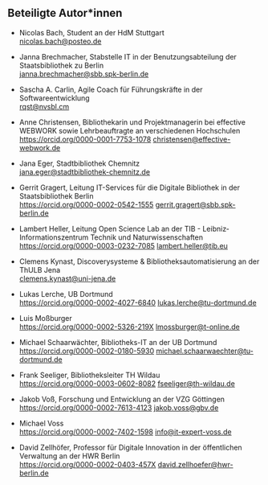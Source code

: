 <!-- Diese Datei wird automatisch überschrieben, bitte contributors.csv anpassen -->

## Beteiligte Autor*innen

* Nicolas Bach, Student an der HdM Stuttgart\
   [nicolas.bach@posteo.de](mailto:nicolas.bach@posteo.de)

* Janna Brechmacher, Stabstelle IT in der Benutzungsabteilung der
Staatsbibliothek zu Berlin\
   [janna.brechmacher@sbb.spk-berlin.de](mailto:janna.brechmacher@sbb.spk-berlin.de)

* Sascha A. Carlin, Agile Coach für Führungskräfte in der
Softwareentwicklung\
   [rqst@nvsbl.cm](mailto:rqst@nvsbl.cm)

* Anne Christensen, Bibliothekarin und Projektmanagerin bei effective
WEBWORK sowie Lehrbeauftragte an verschiedenen Hochschulen\
  <https://orcid.org/0000-0001-7753-1078> [christensen@effective-webwork.de](mailto:christensen@effective-webwork.de)

* Jana Eger, Stadtbibliothek Chemnitz\
   [jana.eger@stadtbibliothek-chemnitz.de](mailto:jana.eger@stadtbibliothek-chemnitz.de)

* Gerrit Gragert, Leitung IT-Services für die Digitale Bibliothek in der
Staatsbibliothek Berlin\
  <https://orcid.org/0000-0002-0542-1555> [gerrit.gragert@sbb.spk-berlin.de](mailto:gerrit.gragert@sbb.spk-berlin.de)

* Lambert Heller, Leitung Open Science Lab an der TIB -
Leibniz‐Informationszentrum Technik und Naturwissenschaften\
  <https://orcid.org/0000-0003-0232-7085> [lambert.heller@tib.eu](mailto:lambert.heller@tib.eu)

* Clemens Kynast, Discoverysysteme &amp; Bibliotheksautomatisierung an
der ThULB Jena\
   [clemens.kynast@uni-jena.de](mailto:clemens.kynast@uni-jena.de)

* Lukas Lerche, UB Dortmund\
  <https://orcid.org/0000-0002-4027-6840> [lukas.lerche@tu-dortmund.de](mailto:lukas.lerche@tu-dortmund.de)

* Luis Moßburger\
  <https://orcid.org/0000-0002-5326-219X> [lmossburger@t-online.de](mailto:lmossburger@t-online.de)

* Michael Schaarwächter, Bibliotheks-IT an der UB Dortmund\
  <https://orcid.org/0000-0002-0180-5930> [michael.schaarwaechter@tu-dortmund.de](mailto:michael.schaarwaechter@tu-dortmund.de)

* Frank Seeliger, Bibliotheksleiter TH Wildau\
  <https://orcid.org/0000-0003-0602-8082> [fseeliger@th-wildau.de](mailto:fseeliger@th-wildau.de)

* Jakob Voß, Forschung und Entwicklung an der VZG Göttingen\
  <https://orcid.org/0000-0002-7613-4123> [jakob.voss@gbv.de](mailto:jakob.voss@gbv.de)

* Michael Voss\
  <https://orcid.org/0000-0002-7402-1598> [info@it-expert-voss.de](mailto:info@it-expert-voss.de)

* David Zellhöfer, Professor für Digitale Innovation in der öffentlichen
Verwaltung an der HWR Berlin\
  <https://orcid.org/0000-0002-0403-457X> [david.zellhoefer@hwr-berlin.de](mailto:david.zellhoefer@hwr-berlin.de)
